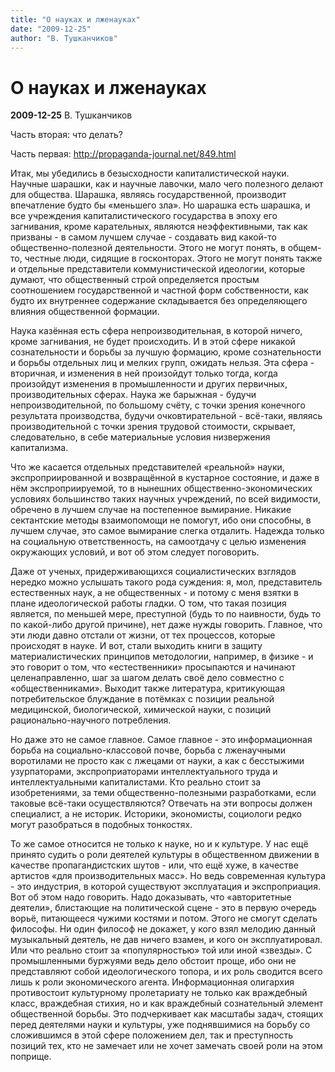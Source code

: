 ```yaml
---
title: "О науках и лженауках"
date: "2009-12-25"
author: "В. Тушканчиков"
---
```


# О науках и лженауках

**2009-12-25** В. Тушканчиков

Часть вторая: что делать?

Часть первая: http://propaganda-journal.net/849.html

Итак, мы убедились в безысходности капиталистической науки. Научные шарашки, как и научные лавочки, мало чего полезного делают для общества. Шарашка, являясь государственной, производит впечатление будто бы «меньшего зла». Но шарашка есть шарашка, и все учреждения капиталистического государства в эпоху его загнивания, кроме карательных, являются неэффективными, так как призваны - в самом лучшем случае - создавать вид какой-то общественно-полезной деятельности. Этого не могут понять, в общем-то, честные люди, сидящие в госконторах. Этого не могут понять также и отдельные представители коммунистической идеологии, которые думают, что общественный строй определяется простым соотношением государственной и частной форм собственности, как будто их внутреннее содержание складывается без определяющего влияния общественной формации.

Наука казённая есть сфера непроизводительная, в которой ничего, кроме загнивания, не будет происходить. И в этой сфере никакой сознательности и борьбы за лучшую формацию, кроме сознательности и борьбы отдельных лиц и мелких групп, ожидать нельзя. Эта сфера - вторичная, и изменения в ней произойдут только тогда, когда произойдут изменения в промышленности и других первичных, производительных сферах. Наука же барыжная - будучи непроизводительной, по большому счёту, с точки зрения конечного результата производства, будучи очковтирательной - всё-таки, являясь производительной с точки зрения трудовой стоимости, скрывает, следовательно, в себе материальные условия низвержения капитализма.

Что же касается отдельных представителей «реальной» науки, экспроприированной и возвращённой в кустарное состояние, и даже в нём экспроприируемой, то в нынешних общественно-экономических условиях большинство таких научных учреждений, по всей видимости, обречено в лучшем случае на постепенное вымирание. Никакие сектантские методы взаимопомощи не помогут, ибо они способны, в лучшем случае, это самое вымирание слегка отдалить. Надежда только на социальную ответственность, на самоотдачу с целью изменения окружающих условий, и вот об этом следует поговорить.

Даже от ученых, придерживающихся социалистических взглядов нередко можно услышать такого рода суждения: я, мол, представитель естественных наук, а не общественных - и потому с меня взятки в плане идеологической работы гладки. О том, что такая позиция является, по меньшей мере, преступной (будь то по наивности, будь то по какой-либо другой причине), нет даже нужды говорить. Главное, что эти люди давно отстали от жизни, от тех процессов, которые происходят в науке. И вот, стали выходить книги в защиту материалистических принципов методологии, например, в физике - и это говорит о том, что «естественники» просыпаются и начинают целенаправленно, шаг за шагом делать своё дело совместно с «общественниками». Выходит также литература, критикующая потребительское блуждание в потёмках с позиции реальной медицинской, биологической, химической науки, с позиций рационально-научного потребления.

Но даже это не самое главное. Самое главное - это информационная борьба на социально-классовой почве, борьба с лженаучными воротилами не просто как с лжецами от науки, а как с бесстыжими узурпаторами, экспроприаторами интеллектуального труда и интеллектуальными капиталистами. Кто реально стоит за изобретениями, за теми общественно-полезными разработками, если таковые всё-таки осуществляются? Отвечать на эти вопросы должен специалист, а не историк. Историки, экономисты, социологи редко могут разобраться в подобных тонкостях.

То же самое относится не только к науке, но и к культуре. У нас ещё принято судить о роли деятелей культуры в общественном движении в качестве пропагандистских шутов - или, что ещё хуже, в качестве артистов «для производительных масс». Но ведь современная культура - это индустрия, в которой существуют эксплуатация и экспроприация. Вот об этом надо говорить. Надо доказывать, что «авторитетные деятели», блистающие на политической сцене - это в первую очередь ворьё, питающееся чужими костями и потом. Этого не смогут сделать философы. Ни один философ не докажет, у кого взял мелодию данный музыкальный деятель, не дав ничего взамен, и кого он эксплуатировал. Или что реально стоит за «популярностью» той или иной «звезды». С промышленными буржуями ведь дело обстоит проще, ибо они не представляют собой идеологического топора, и их роль сводится всего лишь к роли экономического агента. Информационная олигархия противостоит культурному пролетариату не только как враждебный класс, враждебная стихия, но и как враждебный сознательный элемент общественной борьбы. Это подчеркивает как масштабы задач, стоящих перед деятелями науки и культуры, уже поднявшимися на борьбу со сложившимся в этой сфере положением дел, так и преступность позиций тех, кто не замечает или не хочет замечать своей роли на этом поприще.